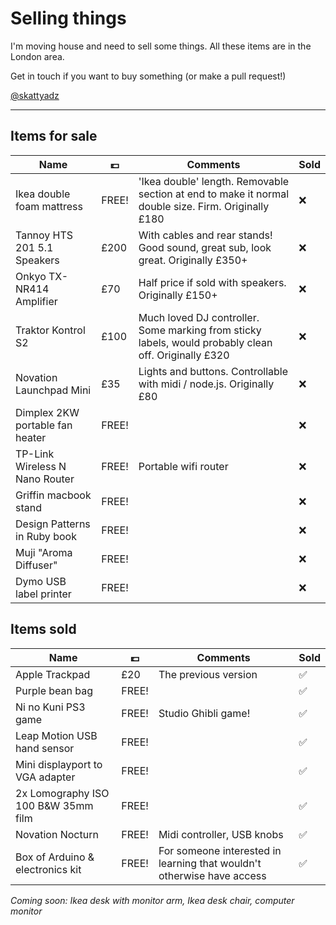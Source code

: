 Selling things
===

I'm moving house and need to sell some things. All these items are in the London area.

Get in touch if you want to buy something (or make a pull request!)

[@skattyadz](twitter.com/skattyadz)

___

Items for sale
---

Name                                | 💷     | Comments | Sold
--------                            | ----- | -------- | ----
Ikea double foam mattress           | FREE! | 'Ikea double' length. Removable section at end to make it normal double size. Firm. Originally £180 | ❌
Tannoy HTS 201 5.1 Speakers         | £200  | With cables and rear stands! Good sound, great sub, look great. Originally £350+ | ❌
Onkyo TX-NR414 Amplifier            | £70   | Half price if sold with speakers. Originally £150+ | ❌
Traktor Kontrol S2                  | £100  | Much loved DJ controller. Some marking from sticky labels, would probably clean off. Originally £320 | ❌
Novation Launchpad Mini             | £35   | Lights and buttons. Controllable with midi / node.js. Originally £80 | ❌
Dimplex 2KW portable fan heater     | FREE! |   | ❌
TP-Link Wireless N Nano Router      | FREE! | Portable wifi router |  ❌
Griffin macbook stand               | FREE! | | ❌
Design Patterns in Ruby book        | FREE! | | ❌
Muji "Aroma Diffuser"               | FREE! | | ❌
Dymo USB label printer              | FREE! | | ❌


Items sold
---

Name                                | 💷     | Comments | Sold
--------                            | ----- | -------- | ----
Apple Trackpad                      | £20   | The previous version | ✅
Purple bean bag                     | FREE! | | ✅
Ni no Kuni PS3 game                 | FREE! | Studio Ghibli game! | ✅
Leap Motion USB hand sensor         | FREE! | | ✅
Mini displayport to VGA adapter     | FREE! | | ✅
2x Lomography ISO 100 B&W 35mm film | FREE! | | ✅
Novation Nocturn                    | FREE! | Midi controller, USB knobs | ✅
Box of Arduino & electronics kit    | FREE! | For someone interested in learning that wouldn't otherwise have access | ✅


*Coming soon: Ikea desk with monitor arm, Ikea desk chair, computer monitor*
